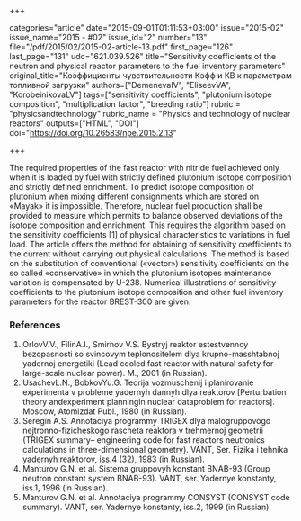 +++

categories="article"
date="2015-09-01T01:11:53+03:00"
issue="2015-02"
issue_name="2015 - #02"
issue_id="2"
number="13"
file="/pdf/2015/02/2015-02-article-13.pdf"
first_page="126"
last_page="131"
udc="621.039.526"
title="Sensitivity coefficients of the neutron and physical reactor parameters to the fuel inventory parameters"
original_title="Коэффициенты чувствительности Kэфф и КВ к параметрам топливной загрузки" 
authors=["DemenevaIV", "EliseevVA", "KorobeinikovaLV"]
tags=["sensitivity coefficients", "plutonium isotope composition", "multiplication factor", "breeding ratio"]
rubric = "physicsandtechnology"
rubric_name = "Physics and technology of nuclear reactors"
outputs=["HTML", "DOI"]
doi="https://doi.org/10.26583/npe.2015.2.13"

+++

The required properties of the fast reactor with nitride fuel achieved only when it is loaded by fuel with strictly defined plutonium isotope composition and strictly defined enrichment. To predict isotope composition of plutonium when mixing different consignments which are stored on «Mayak» it is impossible. Therefore, nuclear fuel production shall be provided to measure which permits to balance observed deviations of the isotope composition and enrichment. This requires the algorithm based on the sensitivity coefficients [1] of physical characteristics to variations in fuel load. The article offers the method for obtaining of sensitivity coefficients to the current without carrying out physical calculations. The method is based on the substitution of conventional («vector») sensitivity coefficients on the so called «conservative» in which the plutonium isotopes maintenance variation is compensated by U-238. Numerical illustrations of sensitivity coefficients to the plutonium isotope composition and other fuel inventory parameters for the reactor BREST-300 are given.

### References

1. OrlovV.V., FilinA.I., Smirnov V.S. Bystryj reaktor estestvennoy bezopasnosti so svincovym teplonositelem dlya krupno-masshtabnoj yadernoj energetiki (Lead cooled fast reactor with natural safety for large-scale nuclear power). M., 2001 (in Russian).
2. UsachevL.N., BobkovYu.G. Teorija vozmuschenij i planirovanie experimenta v probleme yadernyh dannyh dlya reaktorov [Perturbation theory andexperiment planningin nuclear dataproblem for reactors]. Moscow, Atomizdat Publ., 1980 (in Russian).
3. Seregin A.S. Annotaciya programmy TRIGEX dlya malogruppovogo nejtronno-fizicheskogo rascheta reaktora v trehmernoj geometrii (TRIGEX summary– engineering code for fast reactors neutronics calculations in three-dimensional geometry). VANT, Ser. Fizika i tehnika yadernyh reaktorov, iss.4 (32), 1983 (in Russian).
4. Manturov G.N. et al. Sistema gruppovyh konstant BNAB-93 (Group neutron constant system BNAB-93). VANT, ser. Yadernye konstanty, iss.1, 1996 (in Russian).
5. Manturov G.N. et al. Annotaciya programmy CONSYST (CONSYST code summary). VANT, ser. Yadernye konstanty, iss.2, 1999 (in Russian).